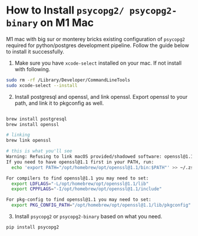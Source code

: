 # How to Install `psycopg2/ psycopg2-binary` on M1 Mac

M1 mac with big sur or monterey bricks existing configuration of `psycopg2` required for python/postgres development
pipeline. 
Follow the guide below to install it successfully. 

1. Make sure you have `xcode-select` installed on your mac. If not install with following.

```bash
sudo rm -rf /Library/Developer/CommandLineTools
sudo xcode-select --install
```

2. Install postgresql and openssl, and link openssl. Export openssl to your path, and link it to pkgconfig as well.

```bash

brew install postgresql
brew install openssl

# linking
brew link openssl

# this is what you'll see
Warning: Refusing to link macOS provided/shadowed software: openssl@1.1
If you need to have openssl@1.1 first in your PATH, run:
  echo 'export PATH="/opt/homebrew/opt/openssl@1.1/bin:$PATH"' >> ~/.zshrc

For compilers to find openssl@1.1 you may need to set:
  export LDFLAGS="-L/opt/homebrew/opt/openssl@1.1/lib"
  export CPPFLAGS="-I/opt/homebrew/opt/openssl@1.1/include"

For pkg-config to find openssl@1.1 you may need to set:
  export PKG_CONFIG_PATH="/opt/homebrew/opt/openssl@1.1/lib/pkgconfig"

```

3. Install `psycopg2` or `psycopg2-binary` based on what you need.

```
pip install psycopg2
```